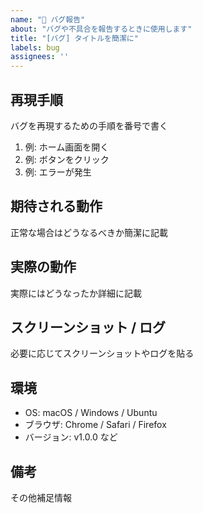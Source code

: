 ```yaml
---
name: "🐛 バグ報告"
about: "バグや不具合を報告するときに使用します"
title: "[バグ] タイトルを簡潔に"
labels: bug
assignees: ''
---
```


## 再現手順
バグを再現するための手順を番号で書く  
1. 例: ホーム画面を開く  
2. 例: ボタンをクリック  
3. 例: エラーが発生

## 期待される動作
正常な場合はどうなるべきか簡潔に記載

## 実際の動作
実際にはどうなったか詳細に記載

## スクリーンショット / ログ
必要に応じてスクリーンショットやログを貼る

## 環境
- OS: macOS / Windows / Ubuntu
- ブラウザ: Chrome / Safari / Firefox
- バージョン: v1.0.0 など

## 備考
その他補足情報